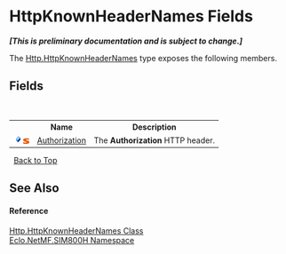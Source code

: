 # HttpKnownHeaderNames Fields
 _**\[This is preliminary documentation and is subject to change.\]**_

The <a href="T_Eclo_NetMF_SIM800H_Http_HttpKnownHeaderNames">Http.HttpKnownHeaderNames</a> type exposes the following members.


## Fields
&nbsp;<table><tr><th></th><th>Name</th><th>Description</th></tr><tr><td>![Public field](media/pubfield.gif "Public field")![Static member](media/static.gif "Static member")</td><td><a href="F_Eclo_NetMF_SIM800H_Http_HttpKnownHeaderNames_Authorization">Authorization</a></td><td>
The <b>Authorization</b> HTTP header.</td></tr></table>&nbsp;
<a href="#httpknownheadernames-fields">Back to Top</a>

## See Also


#### Reference
<a href="T_Eclo_NetMF_SIM800H_Http_HttpKnownHeaderNames">Http.HttpKnownHeaderNames Class</a><br /><a href="N_Eclo_NetMF_SIM800H">Eclo.NetMF.SIM800H Namespace</a><br />